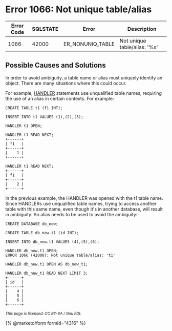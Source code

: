 # Error 1066: Not unique table/alias

| Error Code | SQLSTATE | Error              | Description                  |
| ---------- | -------- | ------------------ | ---------------------------- |
| 1066       | 42000    | ER\_NONUNIQ\_TABLE | Not unique table/alias: '%s' |

## Possible Causes and Solutions

In order to avoid ambiguity, a table name or alias must uniquely identify an object. There are many situations where this could occur.

For example, [HANDLER](../../../../../community/sql-structure/nosql/handler/handler-commands.md) statements use unqualified table names, requiring the use of an alias in certain contexts. For example:

```
CREATE TABLE t1 (f1 INT);

INSERT INTO t1 VALUES (1),(2),(3);

HANDLER t1 OPEN;

HANDLER t1 READ NEXT;
+------+
| f1   |
+------+
|    1 |
+------+

HANDLER t1 READ NEXT;
+------+
| f1   |
+------+
|    2 |
+------+
```

In the previous example, the HANDLER was opened with the t1 table name. Since HANDLERs use unqualified table names, trying to access another table with this same name, even though it's in another database, will result in ambiguity. An alias needs to be used to avoid the ambiguity:

```
CREATE DATABASE db_new;

CREATE TABLE db_new.t1 (id INT);

INSERT INTO db_new.t1 VALUES (4),(5),(6);

HANDLER db_new.t1 OPEN;
ERROR 1066 (42000): Not unique table/alias: 't1'

HANDLER db_new.t1 OPEN AS db_new_t1;

HANDLER db_new_t1 READ NEXT LIMIT 3;
+------+
| id   |
+------+
|    4 |
|    5 |
|    6 |
+------+
```

<sub>_This page is licensed: CC BY-SA / Gnu FDL_</sub>

{% @marketo/form formId="4316" %}
